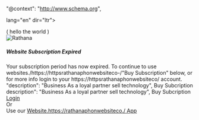 "@context": "http://www.schema.org",
 
<!doctype html> 
lang="en" dir="ltr">
<html>
 </haed>
	 </head><haed>
		( hello the world )   
<meta charset="utf-8">
<script type="text/javascript">(window.NREUM||(NREUM={})).init={ajax:{deny_list:["bam.nr-data.net"]}};(window.NREUM)
    <!-- Fancybox API -->
        <link media="none" onload="if(media!='all')media='all'"rel="stylesheet" href="https://cdnjs.cloudflare.com/ajax/libs/fancybox/3.3.5/jquery.fancybox.min.css" />
<meta name="google-signin-client-id" content=244145628679>
googlee9c9e70123469956.      "mobilesdk_app_id": "1:244145628679:android:a7f10297db1a854b396ca2",  "android_client_info": {apps.googleusercontent.com">"oauth2": {
"client_id": "665859454684.apps.googleusercontent.com",
"scopes": 
<metaname="google-signin-scope
   contents profile  email id ="googlee9c9e70123469956 https://www.googleapis.com/auth/developerprofileshttps://www.googleapis.com/auth/developerprofiles.award reta property="og site name" content="google
to property="og:type" content="website"meta name="theme-color" wm #039be5meta charset="utf-8">
000 ceta content="IE-Edge" http-equiv="X-UA-Compatible"> seta nanes"vimport"
content="width=device-width, initial-scales       

	  <meta name="document-type" content="Public">
<meta name="document-rating" content="Safe for Kids">
<meta name="robots" content="ALL, INDEX, FOLLOW">
<meta name="googlebot" content="index, follow">
<meta charset="utf-8"><script type="text/javascript">(window.NREUM||(NREUM={})).init={ajax:{

	<meta name="mobile-web-app-capable" content="yes">
<meta name="apple-mobile-web-app-capable" content="yes">
    <link rel="apple-touch-icon" href="https:/  /files/971938/favicon/favicon.png?v=528721588"/>
<meta name="theme-color" content="#FFFFFF">
<meta name="viewport" content="width=device-width, initial-scale=1, maximum
<meta name="title" content="Rathana phone stor in  Phnom Penh">
<meta name="description" content="Business As a loyal partner sell technology">
<meta name="author" content="Rathana phone stor">
<meta name="keywords" content=",Rathana phone Stor in Phnom Penh, in OTHER RETAIL">
   </script>
     		<!-- Bootstrap CSS -->
		<link rel="stylesheet" href="https://stackpath.bootstrapcdn.com/bootstrap/4.2.1/css/bootstrap.min.css?v=2392819
 integrity=" crossorigin="anonymous">
		<script                                                                              
"description": "Business As a loyal partner sell technology",
      "address": {
            "@type": "PostalAddress",
             "streetAddress": "SangkatDangkor, Khan Dangkor St5",              "addressLocality": "Phnom Penh",              "addressRegion": "Phnom Penh",              "postalCode": "120501",              "addressCountry": "Cambodia"         },
        "review": {		
		<meta name="viewport" content="width=device-width, initial-scale=1">
		<title>Subscription Expired</title>
     <meta name="csrf-tok"en" content="4FkmBWmaprPH9YwzameQlOOgfzY5wuvUvJ9HoaB4">                   <!-- Favicon -->
    <link rel="icon" href="https://httpsrathanaphon.websitesco./files/971938/favicon/favicon.png?v=1078145314" type="image/png" />

        <!-- Google font -->
        <link rel="preload" as="font" href="https://fonts.googleapis.com/css?family=Playfair+Display|Roboto" onload="this.rel='stylesheet'">
        <!-- BS4 minified v1.0.0 CSS -->
        <link rel="stylesheet" href="https:///e-store/css/bootstrap.min.css">
        <!-- Custom minified CSS -->
        <link rel="stylesheet" href="https:///e-store/css/custom.min.css?v=1051934873">
        
        <link rel="stylesheet" href="https:///e-store/css/ecommerce.min.css?v=1627190672">                                                           
  <link media="none" onload="if(media!='all')media='all'"rel="stylesheet" href="https://cdn.jsdelivr.net/gh/openlayers/openlayers.github.io@master/en/v6.5.0/css/ol.css" type="text/css">

        <!-- FontAwesome -->
        <link rel="stylesheet" href="https:///e-store/fonts/css/all.min.css">

        <!-- Fancybox API -->
        <link media="none" onload="if(media!='all')media='all'"rel="stylesheet" href="https://cdnjs.cloudflare.com/ajax/libs/fancybox/3.3.5/jquery.fancybox.min.css" />

        <!-- slick-->
        <link media="none" onload="if(media!='all')media='all'"rel="stylesheet" href="https:///e-store/slick/slick.css"> 
        <link media="none" onload="if(media!='all')media='all'"rel="stylesheet" href="https:///e-store/slick/slick-theme.css"> 

        
        <link media="none" onload="if(media!='all')media='all'"rel="stylesheet" href="https:///common/css/custom-toast.css">
        
        <!-- Select2 css files -->
        <link media="none" onload="if(media!='all')media='all'"href="https:///common/css/select2.min.css" rel="stylesheet" />   
       <!-- manifest request -->
        <link rel="manifest" href="/manifest.json?theme_color=%23FFFFFF">

        <link rel="canonical" href="https:///index.php">

        <link rel="alternate" href="https://" hreflang="en-us">

        <script>
            window.Laravel = {"csrfToken":"4FkmBWmaprPH9YwzameQlOOgfzY5wuvUvJ9HoaB4"};
        </script>

        <!-- Google Analytics -->

        <script async> 
            (function(i,s,o,g,r,a,m){i['GoogleAnalyticsObject']=r;i[r]=i[r]||function(){ (i[r].q=i[r].q||[]).push(arguments)},i[r].l=1*new Date();a=s.createElement(o), m=s.getElementsByTagName(o)[0];a.async=1;a.src=g;m.parentNode.insertBefore(a,m) })(window,document,'script','https://www.google-analytics.com/analytics.js','ga');
            ga('create', 'UA-98172888-1', 'auto'); ga('send', 'pageview');
        </script>
     <!-- Flutterwave -->
        <!-- <!DOCTYPE html>
<html lang="en">
<head>
<script
        id="fsc-api"860baea44472fcee047a2ef128d626a2b2bb6101
        src="https://d1f8f9xcsvx3ha.cloudfront.net/sbl/0.8.1/fastspring-builder.min.js"
        type="text/javascript"
        data-storefront="websites./popup-websites"
        data-error-callback="fscCallback"
        data-popup-closed="fscPopupClosed">
    </script>
        <!-- End Google Analytics -->
<!-- Integration: Google Tag Manager -->
    <script>(function(w,d,s,l,i){w[l]=w[l]||[];w[l].push({'gtm.start':
    new Date().getTime(),event:'gtm.js'});var f=d.getElementsByTagName(s)[0],
    j=d.createElement(s),dl=l!='dataLayer'?'&l='+l:'';j.async=true;j.src=
    'https://www.googletagmanager.com/gtm.js?id='+i+dl;f.parentNode.insertBefore(j,f);
    })(
      	 <!-- End Google Tag Manager --> 
		 src="https://stackpath.bootstrapcdn.com/bootstrap/4.2.1/js/bootstrap.min.js?v=4885402055 integrity=" crossorigin="anonymous"></script>
    <!-- Google Tag Manager (noscript) -->     <noscript><iframe src="https://www.googletagmanager.com/ns.httsp://(<head></head>) js=<>/script><script>     height="0" width="0" style="display:none;visibility:hidden"></iframe></noscript>     <!-- End Google Tag Manager (noscript) -->
	</head>
	<body style="height:100vh; background-color: #8098ff,">
		<div class="container d-flex h-100">
			<div class="row justify-content-center align-self-center">
				<div class="col-md-10 mx-auto">
					<div class="card shadow">
						<div class="row">
							<div class="col-md-4 mx-auto">
								<img src="https://httpsrathanaphonwebsiteco/landing/img/logo_color_116x41dp.png" class="card-img-top img-responsive" alt=Rathana phone shop1"google-site-verification: googlee9c9e70123469956.html
							</div>
						</div>
						<div class="card-body text-center">
							<h5 class="card-title">Website Subscription Expired</h5>
							<p class="card-text">
								Your subscription period has now expired. To continue to use websites./https://httpsrathanaphonwebsiteco-/"Buy Subscription" below, or for more info login to your https://httpsrathanaphonwebsiteco/ account.						
							      "description": "Business As a loyal partner sell technology",
              			Buy Subcription
                description": "Business As a loyal partner sell technology",
              			Buy Subcription
							</a>
							<a href="https:// ./login" class="btn btn-outline-primary">
								Login
							</a>							
							<a href="https://href=https://httpsrathanaphonwebsiteco-/>" class="btn btn-outline-primary" target="_blank">
							</a>
							<br>
							Or
							<br>
							Use our
							<a href="https://play.google.com/store/apps/details?id=https://httpsrathanaphonwebsoteco/
							.websitesapp" class="btn btn-outline-primary" target="_blank">								Website.https://rathanaphonwebsiteco./ App
							</a> <i class="fab fa-android"></i>
						</div>
					</div>
				</div>
			</div>
		</div>		
		<script src="https://code.jquery.com/jquery-3.3.1.slim.min.js?v=google-site-verification: googlee9c9e70123469956.htmlintegrity=" " crossorigin="anonymous"></script>		
		<script src="https://cdnjs.cloudflare.com/ajax/libs/popper.js/1.14.6/umd/popper.min.js?v=1543523304" i
chrome.identity.getAuthToken({ 'interactive': true }, function(token) {
// Use the token.
});





   
 
   


            
     
    
     
      
     
     
      
      
        
     
    

  
 


   
        
         
           
    


 

   
        
       
        
                    
 

      
    
     
      
        
    
    
    
    
    
    
    
              
    
            

     	
		
	
                                                                           





























 



 
  







 

  

                     

                    

                    

                 

                

               

              

           

         
  
 

  






           













